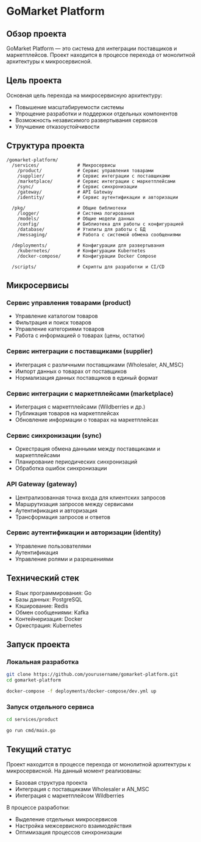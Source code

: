 # GoMarket Platform

## Обзор проекта

GoMarket Platform — это система для интеграции поставщиков и маркетплейсов. Проект находится в процессе перехода от монолитной архитектуры к микросервисной.

## Цель проекта

Основная цель перехода на микросервисную архитектуру:
- Повышение масштабируемости системы
- Упрощение разработки и поддержки отдельных компонентов
- Возможность независимого развертывания сервисов
- Улучшение отказоустойчивости

## Структура проекта

```
/gomarket-platform/
  /services/              # Микросервисы
    /product/             # Сервис управления товарами
    /supplier/            # Сервис интеграции с поставщиками
    /marketplace/         # Сервис интеграции с маркетплейсами
    /sync/                # Сервис синхронизации
    /gateway/             # API Gateway
    /identity/            # Сервис аутентификации и авторизации
  
  /pkg/                   # Общие библиотеки
    /logger/              # Система логирования
    /models/              # Общие модели данных
    /config/              # Библиотека для работы с конфигурацией
    /database/            # Утилиты для работы с БД
    /messaging/           # Работа с системой обмена сообщениями
  
  /deployments/           # Конфигурации для развертывания
    /kubernetes/          # Конфигурации Kubernetes
    /docker-compose/      # Конфигурации Docker Compose

  /scripts/               # Скрипты для разработки и CI/CD
```

## Микросервисы

### Сервис управления товарами (product)
- Управление каталогом товаров
- Фильтрация и поиск товаров
- Управление категориями товаров
- Работа с информацией о товарах (цены, остатки)

### Сервис интеграции с поставщиками (supplier)
- Интеграция с различными поставщиками (Wholesaler, AN_MSC)
- Импорт данных о товарах от поставщиков
- Нормализация данных поставщиков в единый формат

### Сервис интеграции с маркетплейсами (marketplace)
- Интеграция с маркетплейсами (Wildberries и др.)
- Публикация товаров на маркетплейсах
- Обновление информации о товарах на маркетплейсах

### Сервис синхронизации (sync)
- Оркестрация обмена данными между поставщиками и маркетплейсами
- Планирование периодических синхронизаций
- Обработка ошибок синхронизации

### API Gateway (gateway)
- Централизованная точка входа для клиентских запросов
- Маршрутизация запросов между сервисами
- Аутентификация и авторизация
- Трансформация запросов и ответов

### Сервис аутентификации и авторизации (identity)
- Управление пользователями
- Аутентификация
- Управление ролями и разрешениями

## Технический стек

- Язык программирования: Go
- Базы данных: PostgreSQL
- Кэширование: Redis
- Обмен сообщениями: Kafka
- Контейнеризация: Docker
- Оркестрация: Kubernetes

## Запуск проекта

### Локальная разработка

```bash
git clone https://github.com/yourusername/gomarket-platform.git
cd gomarket-platform

docker-compose -f deployments/docker-compose/dev.yml up
```

### Запуск отдельного сервиса

```bash
cd services/product

go run cmd/main.go
```

## Текущий статус

Проект находится в процессе перехода от монолитной архитектуры к микросервисной.
На данный момент реализованы:
- Базовая структура проекта
- Интеграция с поставщиками Wholesaler и AN_MSC
- Интеграция с маркетплейсом Wildberries

В процессе разработки:
- Выделение отдельных микросервисов
- Настройка межсервисного взаимодействия
- Оптимизация процессов синхронизации

